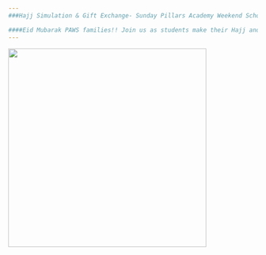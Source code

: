 ```yaml
---
###Hajj Simulation & Gift Exchange- Sunday Pillars Academy Weekend School! 

####Eid Mubarak PAWS families!! Join us as students make their Hajj and celebrate Eid Ul Adha at PAWS!
---
```


<img src="https://cloud.githubusercontent.com/assets/11180395/9955755/61f8b15c-5da8-11e5-8e64-79dd072ee944.jpg" width="400" />
